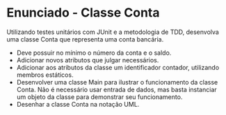 # Enunciado - Classe Conta

Utilizando testes unitários com JUnit e a metodologia de TDD, desenvolva uma classe Conta que representa uma conta bancária.

 * Deve possuir no mínimo o número da conta e o saldo. 
 * Adicionar novos atributos que julgar necessários. 
 * Adicionar aos atributos da classe um identificador contador, utilizando membros estáticos. 
 * Desenvolver uma classe Main para ilustrar o funcionamento da classe Conta. Não é necessário usar entrada de dados, mas basta instanciar um objeto da classe para demonstrar seu funcionamento.
 * Desenhar a classe Conta na notação UML.


